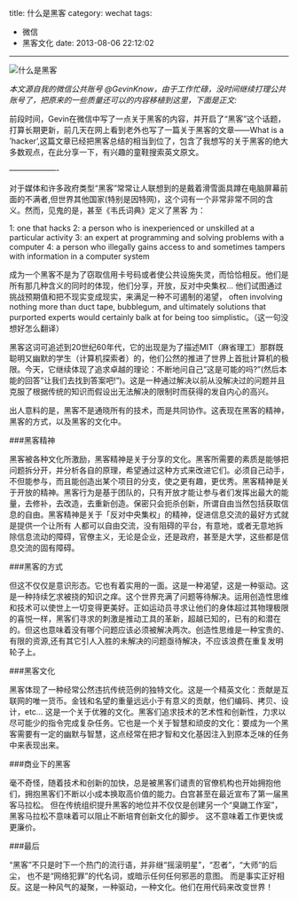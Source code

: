 title: 什么是黑客
category: wechat
tags:
- 微信
- 黑客文化
date: 2013-08-06 22:12:02
---

![什么是黑客](http://upload-images.jianshu.io/upload_images/4041-a829bba3dce91e88.jpg)

*本文源自我的微信公共账号 @GevinKnow，由于工作忙碌，没时间继续打理公共账号了，把原来的一些质量还可以的内容移植到这里，下面是正文:*

前段时间，Gevin在微信中写了一点关于黑客的内容，并开启了“黑客”这个话题，打算长期更新，前几天在网上看到老外也写了一篇关于黑客的文章——What is a ’hacker’,这篇文章已经把黑客总结的相当到位了，包含了我想写的关于黑客的绝大多数观点，在此分享一下，有兴趣的童鞋搜索英文原文。

——————-

对于媒体和许多政府类型“黑客”常常让人联想到的是戴着滑雪面具蹲在电脑屏幕前面的不满者,但世界其他国家(特别是因特网)，这个词有一个非常非常不同的含义。然而，见鬼的是，甚至《韦氏词典》定义了黑客 为：

1: one that hacks
2: a person who is inexperienced or unskilled at a particular activity <a tennis hacker>
3: an expert at programming and solving problems with a computer
4: a person who illegally gains access to and sometimes tampers with information in a computer system

成为一个黑客不是为了窃取信用卡号码或者使公共设施失灵，而恰恰相反。他们是所有那几种含义的同时的体现，他们分享，开放，反对中央集权… 他们试图通过挑战预期值和把不现实变成现实，来满足一种不可遏制的渴望， often involving nothing more than duct tape, bubblegum, and ultimately solutions that purported experts would certainly balk at for being too simplistic。（这一句没想好怎么翻译）

黑客这词可追述到20世纪60年代，它的出现是为了描述MIT（麻省理工）那群既聪明又幽默的学生（计算机探索者）的，他们公然的推进了世界上首批计算机的极限。今天，它继续体现了追求卓越的理论：不断地问自己”这是可能的吗?”(然后本能的回答”让我们去找到答案吧!”)。这是一种通过解决以前从没解决过的问题并且克服了根据传统的知识而假设出无法解决的限制时而获得的发自内心的高兴。

出人意料的是，黑客不是通晓所有的技术，而是共同协作。这表现在黑客的精神，黑客的方式，以及黑客的文化中。

###黑客精神

黑客被各种文化所激励，黑客精神是关于分享的文化。黑客所需要的素质是能够把问题拆分开，并分析各自的原理，希望通过这种方式来改进它们。必须自己动手， 不但能参与，而且能创造出某个项目的分支，使之更有趣，更优秀。黑客精神是关于开放的精神。黑客行为是基于团队的，只有开放才能让参与者们发挥出最大的能量，去修补，去改造，去重新创造。保密只会扼杀创新，所谓自由当然包括获取信息的自由。黑客精神是关于「反对中央集权」的精神，促进信息交流的最好方式就是提供一个让所有 人都可以自由交流，没有阻碍的平台，有意地，或者无意地拆除信息流动的障碍，官僚主义，无论是企业，还是政府，甚至是大学，这些都是信息交流的固有障碍。

###黑客的方式

但这不仅仅是意识形态。它也有着实用的一面。这是一种渴望，这是一种驱动。这是一种持续乞求被挠的知识之痒。这个世界充满了问题等待解决。运用创造性思维和技术可以使世上一切变得更美好。正如运动员寻求让他们的身体超过其物理极限的喜悦一样，黑客们寻求的刺激是推动工具的革新，超越已知的，已有的和潜在的。但这也意味着没有哪个问题应该必须被解决两次。创造性思维是一种宝贵的、有限的资源,还有其它引人入胜的未解决的问题亟待解决，不应该浪费在重复发明轮子上。

###黑客文化

黑客体现了一种经常公然违抗传统范例的独特文化。这是一个精英文化：贡献是互联网的唯一货币。金钱和名望的重量远远小于有意义的贡献，他们编码、拷贝、设计，etc… 这是一个关于优雅的文化。黑客们追求技术的艺术性和创新性，力求以尽可能少的指令完成复杂任务。它也是一个关于智慧和顽皮的文化：要成为一个黑客需要有一定的幽默与智慧，这点经常在把才智和文化基因注入到原本乏味的任务中来表现出来。

###商业下的黑客

毫不奇怪，随着技术和创新的加快，总是被黑客们谴责的官僚机构也开始拥抱他们，拥抱黑客们不断以小成本换取高价值的能力。白宫甚至在最近宣布了第一届黑客马拉松。 但在传统组织提升黑客的地位并不仅仅是创建另一个“臭鼬工作室”，黑客马拉松不意味着可以阻止不断培育创新文化的脚步。 这不意味着工作更快或更廉价。

###最后

“黑客”不只是时下一个热门的流行语，并非继“摇滚明星”，“忍者”，“大师”的后尘， 也不是“网络犯罪”的代名词，或暗示任何任何邪恶的意图。 而是事实正好相反。这是一种风气的凝聚，一种驱动，一种文化。他们在用代码来改变世界！
